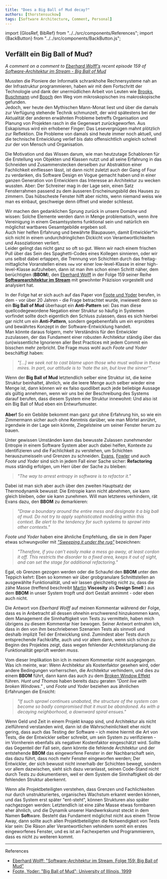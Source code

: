 ```yaml
---
title: "Does a Big Ball of Mud decay?"
authors: [thorstensuckow]
tags: [Software Architecture, Comment, Personal]
---
```


import {GlosRef, BibRef} from "../../src/components/References";
import {BackButton} from "../../src/components/BackButton.js";

## Verfällt ein Big Ball of Mud?

_A comment on a comment to [Eberhard Wolff's](https://ewolff.com/) recent episode 159 of [Software-Architektur im Stream - Big Ball of Mud](https://software-architektur.tv/2023/03/31/folge159.html)_

Mussten die Pioniere der Informatik schrankhohe Rechnersysteme nah an der Infrastruktur programmieren, haben wir mit dem Fortschritt der Technologie und dank der unermüdlichen Arbeit von Leuten wie [Brooks](https://en.wikipedia.org/wiki/Fred_Brooks), [Buschmann](https://en.wikipedia.org/wiki/Pattern-Oriented_Software_Architecture) und [Booch](https://en.wikipedia.org/wiki/Grady_Booch) den Weg vom mikroskopischen ins makroskopische gefunden. <br />
Jedoch, wer heute den Mythischen Mann-Monat <BibRef name="MMM" /> liest und über die damals zur Verfügung stehende Technik schmunzelt, der wird spätestens bei der Aktualität der anderen erwähnten Probleme betreffs Organisation und Planung von Projekten rasch in die Gegenwart zurückgeworfen. Aus Eskapismus wird ein erhobener Finger: Das Lesevergnügen mahnt plötzlich zur Reflektion. Die Probleme von damals sind heute immer noch aktuell, und die technische Entwicklung verlief bis dato offensichtlich ungleich schnell zur der von Mensch und Organisation.

Die Motivation und das Wissen darum, wie man heutzutage Schablonen für die Erstellung von Objekten und Klassen nutzt und all seine Erfahrung in das Schneiden und Zusammenstecken derselben zur Abstraktion einer Fachlichkeit einfliessen lässt, ist dann nicht zuletzt auch der Gang of Four <BibRef name="Gof" /> zu verdanken, dis Software Design en Vogue gemacht haben und in einer ganzen Generation von Entwicklern das Interesse an Architektur zu wecken wussten. Aber: Der Schreiner mag in der Lage sein, einen Satz Fensterrahmen passend zu dem äusseren Erscheinungsbild des Hauses zu zimmern. Das hübscheste Fenster hilft aber nichts, wenn niemand weiss wie man es einbaut, geschweige denn öffnet und wieder schliesst.

Wir machen den gedanklichen Sprung zurück in unsere Domäne und wissen: Solche Elemente werden dann in Menge problematisch, wenn ihre Vereinigung in einem Gesamtsystems funktional sein und natürlich ein möglichst wartbares Gesamtgebilde ergeben soll.<br />
Auch hier helfen Erfahrung und bewährte Blaupausen, damit Entwickler*in sich nicht in einem undurchdringlichen Dickicht von Verantwortlichkeiten und Assoziationen verliert. <br />
Leider gelingt das nicht ganz so oft so gut.  Wenn wir nach einem frischen Pull über das Sein des Spaghetti-Codes eines Kollegen sinnieren, oder wir uns  selbst dabei ertappen, die Trennung von Schichten durch das freitag-mittagliche Voranstellen eines `new` vor einer low-level-Klasse in einer high-level-Klasse aufzuheben, dann ist man ihm schon einen Schritt näher, dem berüchtigten **<GlosRef name="Big Ball of Mud" file="sd.bigballofmud" />** (**BBOM**), den [Eberhard Wolff](https://ewolff.com) in der Folge 159 seiner Reihe [**Softwarearchitektur im Stream**](https://software-architektur.tv/2023/03/31/folge159.html) mit gewohnter Präzision vorgestellt und analysiert hat.  

In der Folge hat er sich auch auf das Paper von [Foote und Yoder](http://www.laputan.org/mud/) berufen, in dem - vor über 20 Jahren - die Frage  betrachtet wurde, inwieweit denn so ein **Big Ball of Mud** überhaupt ein **Anti-Pattern** sei: Das man diese quellcodegewordene Negation einer Struktur so häufig in Systemen vorfindet sollte doch eigentlich den Schluss zulassen, dass es sich hierbei gar nicht um ein **Anti-Pattern**, sondern gegebenenfalls um ein erprobtes und bewährtes Konzept in der Software-Entwicklung handelt. <br />
Man könnte daraus folgern, mehr Verständnis für den Entwickler zuzulassen, der das Fundament einer robusten Architektur ständig über das (un)wissentliche Ignorieren aller Best Practices mit jedem Commit ein bisschen mehr zerbricht. Die Frage muss wohl auch _Foote und Yoder_ beschäftigt haben: 

> _"[…] we seek not to cast blame upon those who must wallow in these mires. In part, our attitude is to ‘hate the sin, but love the sinner‘"_.

Wenn der **Big Ball of Mud** letztendlich selber eine Struktur ist, die keine Struktur beinhaltet, ähnlich, wie die leere Menge auch selber wieder eine Menge ist, dann können wir ex falso quodlibet auch jede beliebige Aussage als gültig annehmen, wenn wir uns bei der Beschreibung des Systems darauf berufen, dass diesem System eine Struktur innewohnt: Und also ist ein Big Ball of Mud eben ein Entwurfsmuster.<br />  
**Aber!** So ein Gebilde bekommt man ganz gut ohne Erfahrung hin, so wie ein Zimmermann sicher auch ohne Kenntnis darüber, wie man Mörtel anrührt, irgendwie in der Lage sein könnte, Ziegelsteine um seiner Fenster herum zu bauen.

Unter gewissen Umständen kann das bewusste Zulassen zunehmender Entropie in einem Software System aber auch dabei helfen, Kontexte zu identifizieren und die Fachlichkeit zu verstehen, um Schichten herauszumeisseln und Grenzen zu schneiden. [Evans](https://www.domainlanguage.com/), [Fowler](https://martinfowler.com) und auch _Foote und Yoder_ sind sich in jedem Fall einer Sache sicher: **Refactoring** muss ständig erfolgen, um Herr über der Sache zu bleiben: 

> _"The way to arrest entropy in software is to refactor it."_ 

Dabei ist man sich aber auch über den zweiten Hauptsatz der Thermodynamik bewusst: Die Entropie kann nicht abnehmen, sie kann gleich bleiben, oder sie kann zunehmen. Will man letzteres verhindern, rät Evans  dazu, den **BBOM** zu demarkieren:

> _"Draw a boundary around the entire mess and designate it a big ball of mud. Do not try to apply sophisticated modeling within this context. Be alert to the tendency for such systems to sprawl into other contexts."_ <BibRef name="DDDR" pp="38" />

_Foote und Yoder_ haben eine ähnliche Empfehlung, die sie in dem Paper etwas schwungvoller mit [_"Sweeping it under the rug"_](http://www.laputan.org/mud/mud.html#SweepingItUnderTheRug) bezeichnen:

> _"Therefore, if you can’t easily make a mess go away, at least cordon it off. This restricts the disorder to a fixed area, keeps it out of sight, and can set the stage for additional refactoring."_

Egal, ob Grenzen gezogen werden oder die Schaufel den **BBOM** unter den Teppich kehrt: Eben so kommen wir über grobgranulare Schnittstellen an ausgewählte Funktionalität, und wir lassen gleichzeitig nicht zu, dass die zähe Masse (treffend beschreibt [Martin](https://en.wikipedia.org/wiki/Robert_C._Martin) **Viscosity** als **Design Smell** <BibRef name="ASD" pp="88" />) aus dem **BBOM** in unser System tropft und dort Gestalt annimmt - oder eben auch nicht.

Die Antwort von _Eberhard Wolff_ auf meinen Kommentar während der Folge, dass es in Anbetracht all dessen ohnehin erschwerend hinzukommen kann, dem Management die Sinnhaftigkeit von Tests zu vermitteln, haben mich übrigens zu diesem Kommentar hier bewogen. Seiner Antwort entnahm ich, dass in den von ihm beschriebenen Szenarien Tests als sinnvoll und deshalb implizit Teil der Entwicklung sind. Zumindest aber Tests durch entsprechende Fachkräfte, auch und vor allem dann, wenn sich schon zu Beginn des Projektes zeigt, dass wegen fehlender Architekturplanung die Funktionalität geprüft werden _muss_.

Vom dieser Implikation bin ich in meinem Kommentar nicht ausgegangen. Was ich meinte, war: Wenn Architektur als Kostenfaktor gesehen wird, oder andere Bedingungen vorherrschen, die Architektur verhindern, und dies zu einem **BBOM** führt, dann kann das auch zu dem [Broken Window Effekt](https://en.wikipedia.org/wiki/Broken_windows_theory) führen. _Hunt und Thomas_ haben bereits dazu geraten _"Dont live with broken Windows."_ <BibRef name="PP" pp="7" />, und _Foote und Yoder_ beziehen aus ähnlichen Erfahrungen die Ensicht:

> _"If such sprawl continues unabated, the structure of the system can become so badly compromised that it must be abandoned. As with a decaying neighborhood, a downward spiral ensues."_

Wenn Geld und Zeit in einem Projekt knapp sind, und Architektur als nicht zielführend verstanden wird, dann ist die Wahrscheinlichkeit eher nicht gering, dass auch das Testing der Software – ich meine hiermit die Art von Tests, die der Entwickler selber schreibt, um sein System zu verifizieren - im Vornherein ebenfalls als negativer Kostenfaktor eingeschätzt wird. Sollte das Gegenteil der Fall sein, dann könnte die fehlende Architektur und der entstehende **BBOM** das eingeworfene Fenster in der Nachbarschaft sein, das dazu führt, dass noch  mehr Fenster eingeworfen werden; Der Entwickler, der sich bewusst nicht innerhalb der Schichten bewegt, sondern vor allem dazwischen, sieht sich dazu veranlasst, seinen Code-Stand nicht durch Tests zu dokumentieren, weil er dem System die Sinnhaftigkeit ob der fehlenden Struktur aberkennt.

Wenn alle Projektbeteiligten verstehen, dass Grenzen und Fachlichkeiten nur durch unstrukturiertes, organisches Wachstum erkannt werden können, und das System erst später "ent-steht", können Strukturen also später nachgezogen werden: Letztendlich ist eine zähe Masse etwas formbaren eher ähnlich, und die Dynamik unserer Handwerkskunst steckt in dem Namen **Soft**ware. Besteht das Fundament möglichst nicht aus einem Throw Away, dann sollte auch allen Projektbeteiligten die Notwendigkeit von Tests klar sein: Die Räson aller Verantwortlichen vehindern somit ein erstes eingeworfenes Fenster, und es ist an Fachexperten und Programmierern, dass es nicht zu weiteren kommt. 

 
---- 
References

 - [Eberhard Wolff: "Software-Architektur im Stream, Folge 159: Big Ball of Mud"](https://software-architektur.tv/2023/03/31/folge159.html)
 - [Foote, Yoder: "Big Ball of Mud"; University of Illinois, 1999](http://www.laputan.org/mud/mud.html#SweepingItUnderTheRug)
